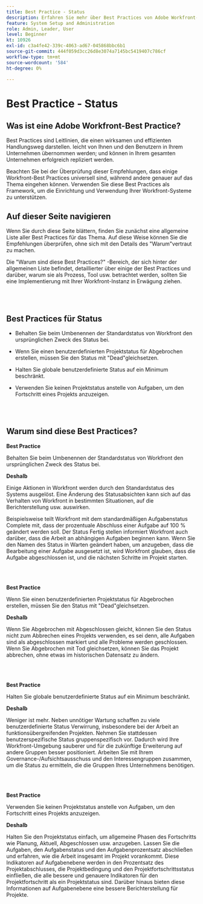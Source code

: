 ```yaml
---
title: Best Practice - Status
description: Erfahren Sie mehr über Best Practices von Adobe Workfront-Experten zur Einrichtung, Verwaltung und Verwendung von Workfront-Status.
feature: System Setup and Administration
role: Admin, Leader, User
level: Beginner
kt: 10926
exl-id: c3a4fe42-339c-4063-ad67-045868bbc6b1
source-git-commit: 444f059d3cc26d8e3074a7145bc5419407c786cf
workflow-type: tm+mt
source-wordcount: '584'
ht-degree: 0%

---
```


# Best Practice - Status

## Was ist eine Adobe Workfront-Best Practice?

Best Practices sind Leitlinien, die einen wirksamen und effizienten Handlungsweg darstellen. leicht von Ihnen und den Benutzern in Ihrem Unternehmen übernommen werden; und können in Ihrem gesamten Unternehmen erfolgreich repliziert werden.

Beachten Sie bei der Überprüfung dieser Empfehlungen, dass einige Workfront-Best Practices universell sind, während andere genauer auf das Thema eingehen können. Verwenden Sie diese Best Practices als Framework, um die Einrichtung und Verwendung Ihrer Workfront-Systeme zu unterstützen.

## Auf dieser Seite navigieren

Wenn Sie durch diese Seite blättern, finden Sie zunächst eine allgemeine Liste aller Best Practices für das Thema. Auf diese Weise können Sie die Empfehlungen überprüfen, ohne sich mit den Details des &quot;Warum&quot;vertraut zu machen.

Die &quot;Warum sind diese Best Practices?&quot; -Bereich, der sich hinter der allgemeinen Liste befindet, detaillierter über einige der Best Practices und darüber, warum sie als Prozess, Tool usw. betrachtet werden, sollten Sie eine Implementierung mit Ihrer Workfront-Instanz in Erwägung ziehen.

</br>
</br>

## Best Practices für Status

* Behalten Sie beim Umbenennen der Standardstatus von Workfront den ursprünglichen Zweck des Status bei.

* Wenn Sie einen benutzerdefinierten Projektstatus für Abgebrochen erstellen, müssen Sie den Status mit &quot;Dead&quot;gleichsetzen.

* Halten Sie globale benutzerdefinierte Status auf ein Minimum beschränkt.

* Verwenden Sie keinen Projektstatus anstelle von Aufgaben, um den Fortschritt eines Projekts anzuzeigen.


</br>
</br>



## Warum sind diese Best Practices?

**Best Practice**

Behalten Sie beim Umbenennen der Standardstatus von Workfront den ursprünglichen Zweck des Status bei.



**Deshalb**

Einige Aktionen in Workfront werden durch den Standardstatus des Systems ausgelöst. Eine Änderung des Statusabsichten kann sich auf das Verhalten von Workfront in bestimmten Situationen, auf die Berichterstellung usw. auswirken.



Beispielsweise teilt Workfront mit dem standardmäßigen Aufgabenstatus Complete mit, dass der prozentuale Abschluss einer Aufgabe auf 100 % geändert werden soll. Der Status Fertig stellen informiert Workfront auch darüber, dass die Arbeit an abhängigen Aufgaben beginnen kann. Wenn Sie den Namen des Status in Warten geändert haben, um anzugeben, dass die Bearbeitung einer Aufgabe ausgesetzt ist, wird Workfront glauben, dass die Aufgabe abgeschlossen ist, und die nächsten Schritte im Projekt starten.

</br>
</br>



**Best Practice**

Wenn Sie einen benutzerdefinierten Projektstatus für Abgebrochen erstellen, müssen Sie den Status mit &quot;Dead&quot;gleichsetzen.



**Deshalb**

Wenn Sie Abgebrochen mit Abgeschlossen gleicht, können Sie den Status nicht zum Abbrechen eines Projekts verwenden, es sei denn, alle Aufgaben sind als abgeschlossen markiert und alle Probleme werden geschlossen. Wenn Sie Abgebrochen mit Tod gleichsetzen, können Sie das Projekt abbrechen, ohne etwas im historischen Datensatz zu ändern.


</br>
</br>

**Best Practice**

Halten Sie globale benutzerdefinierte Status auf ein Minimum beschränkt.



**Deshalb**

Weniger ist mehr. Neben unnötiger Wartung schaffen zu viele benutzerdefinierte Status Verwirrung, insbesondere bei der Arbeit an funktionsübergreifenden Projekten. Nehmen Sie stattdessen benutzerspezifische Status gruppenspezifisch vor. Dadurch wird Ihre Workfront-Umgebung sauberer und für die zukünftige Erweiterung auf andere Gruppen besser positioniert. Arbeiten Sie mit Ihrem Governance-/Aufsichtsausschuss und den Interessengruppen zusammen, um die Status zu ermitteln, die die Gruppen Ihres Unternehmens benötigen.


</br>
</br>

**Best Practice**

Verwenden Sie keinen Projektstatus anstelle von Aufgaben, um den Fortschritt eines Projekts anzuzeigen.



**Deshalb**

Halten Sie den Projektstatus einfach, um allgemeine Phasen des Fortschritts wie Planung, Aktuell, Abgeschlossen usw. anzugeben. Lassen Sie die Aufgaben, den Aufgabenstatus und den Aufgabenprozentsatz abschließen und erfahren, wie die Arbeit insgesamt im Projekt vorankommt. Diese Indikatoren auf Aufgabenebene werden in den Prozentsatz des Projektabschlusses, die Projektbedingung und den Projektfortschrittsstatus einfließen, die alle bessere und genauere Indikatoren für den Projektfortschritt als ein Projektstatus sind. Darüber hinaus bieten diese Informationen auf Aufgabenebene eine bessere Berichterstellung für Projekte.
